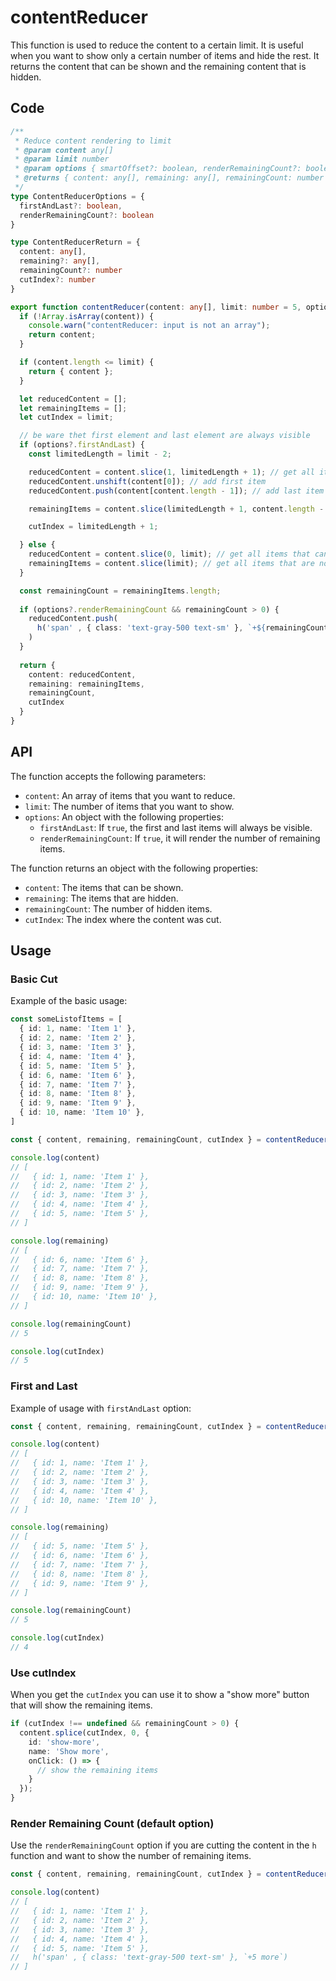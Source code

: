 # contentReducer

This function is used to reduce the content to a certain limit. It is useful when you want to show only a certain number of items and hide the rest. It returns the content that can be shown and the remaining content that is hidden.

## Code

```ts
/**
 * Reduce content rendering to limit
 * @param content any[]
 * @param limit number
 * @param options { smartOffset?: boolean, renderRemainingCount?: boolean }
 * @returns { content: any[], remaining: any[], remainingCount: number }
 */
type ContentReducerOptions = {
  firstAndLast?: boolean,
  renderRemainingCount?: boolean
}

type ContentReducerReturn = {
  content: any[],
  remaining?: any[],
  remainingCount?: number
  cutIndex?: number
}

export function contentReducer(content: any[], limit: number = 5, options?: ContentReducerOptions): ContentReducerReturn {
  if (!Array.isArray(content)) {
    console.warn("contentReducer: input is not an array");
    return content;
  }

  if (content.length <= limit) {
    return { content };
  }

  let reducedContent = [];
  let remainingItems = [];
  let cutIndex = limit;

  // be ware thet first element and last element are always visible
  if (options?.firstAndLast) {
    const limitedLength = limit - 2;

    reducedContent = content.slice(1, limitedLength + 1); // get all items that can be shown except first and last
    reducedContent.unshift(content[0]); // add first item
    reducedContent.push(content[content.length - 1]); // add last item

    remainingItems = content.slice(limitedLength + 1, content.length - 1); // get all items that are not shown

    cutIndex = limitedLength + 1;

  } else {
    reducedContent = content.slice(0, limit); // get all items that can be shown
    remainingItems = content.slice(limit); // get all items that are not shown
  }

  const remainingCount = remainingItems.length;
  
  if (options?.renderRemainingCount && remainingCount > 0) {
    reducedContent.push(
      h('span' , { class: 'text-gray-500 text-sm' }, `+${remainingCount} more`)
    )
  }
  
  return {
    content: reducedContent,
    remaining: remainingItems,
    remainingCount,
    cutIndex
  }
}

```

## API

The function accepts the following parameters:

- `content`: An array of items that you want to reduce.
- `limit`: The number of items that you want to show.
- `options`: An object with the following properties:
  - `firstAndLast`: If `true`, the first and last items will always be visible.
  - `renderRemainingCount`: If `true`, it will render the number of remaining items.

The function returns an object with the following properties:

- `content`: The items that can be shown.
- `remaining`: The items that are hidden.
- `remainingCount`: The number of hidden items.
- `cutIndex`: The index where the content was cut.

## Usage

### Basic Cut
Example of the basic usage:

```ts
const someListofItems = [
  { id: 1, name: 'Item 1' },
  { id: 2, name: 'Item 2' },
  { id: 3, name: 'Item 3' },
  { id: 4, name: 'Item 4' },
  { id: 5, name: 'Item 5' },
  { id: 6, name: 'Item 6' },
  { id: 7, name: 'Item 7' },
  { id: 8, name: 'Item 8' },
  { id: 9, name: 'Item 9' },
  { id: 10, name: 'Item 10' },
]

const { content, remaining, remainingCount, cutIndex } = contentReducer(someListofItems, 5);

console.log(content)
// [
//   { id: 1, name: 'Item 1' },
//   { id: 2, name: 'Item 2' },
//   { id: 3, name: 'Item 3' },
//   { id: 4, name: 'Item 4' },
//   { id: 5, name: 'Item 5' },
// ]

console.log(remaining)
// [
//   { id: 6, name: 'Item 6' },
//   { id: 7, name: 'Item 7' },
//   { id: 8, name: 'Item 8' },
//   { id: 9, name: 'Item 9' },
//   { id: 10, name: 'Item 10' },
// ]

console.log(remainingCount)
// 5

console.log(cutIndex)
// 5
```

### First and Last

Example of usage with `firstAndLast` option:

```ts
const { content, remaining, remainingCount, cutIndex } = contentReducer(someListofItems, 5, { firstAndLast: true });

console.log(content)
// [
//   { id: 1, name: 'Item 1' },
//   { id: 2, name: 'Item 2' },
//   { id: 3, name: 'Item 3' },
//   { id: 4, name: 'Item 4' },
//   { id: 10, name: 'Item 10' },
// ]

console.log(remaining)
// [
//   { id: 5, name: 'Item 5' },
//   { id: 6, name: 'Item 6' },
//   { id: 7, name: 'Item 7' },
//   { id: 8, name: 'Item 8' },
//   { id: 9, name: 'Item 9' },
// ]

console.log(remainingCount)
// 5

console.log(cutIndex)
// 4
```

### Use cutIndex

When you get the `cutIndex` you can use it to show a "show more" button that will show the remaining items.

```ts
if (cutIndex !== undefined && remainingCount > 0) {
  content.splice(cutIndex, 0, {
    id: 'show-more',
    name: 'Show more',
    onClick: () => {
      // show the remaining items
    }
  });
}
```

### Render Remaining Count (default option)

Use the `renderRemainingCount` option if you are cutting the content in the `h` function and want to show the number of remaining items.

```ts
const { content, remaining, remainingCount, cutIndex } = contentReducer(someListofItems, 5, { renderRemainingCount: true });

console.log(content)
// [
//   { id: 1, name: 'Item 1' },
//   { id: 2, name: 'Item 2' },
//   { id: 3, name: 'Item 3' },
//   { id: 4, name: 'Item 4' },
//   { id: 5, name: 'Item 5' },
//   h('span' , { class: 'text-gray-500 text-sm' }, `+5 more`)
// ]
```


